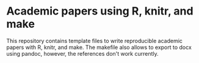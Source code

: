 # Academic papers using R, knitr, and make

This repository contains template files to write reproducible academic papers
with R, knitr, and make. The makefile also allows to export to docx using pandoc, 
however, the references don't work currently.
